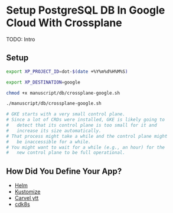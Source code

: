 # Setup PostgreSQL DB In Google Cloud With Crossplane

TODO: Intro

## Setup

```bash
export XP_PROJECT_ID=dot-$(date +%Y%m%d%H%M%S)

export XP_DESTINATION=google

chmod +x manuscript/db/crossplane-google.sh

./manuscript/db/crossplane-google.sh

# GKE starts with a very small control plane.
# Since a lot of CRDs were installed, GKE is likely going to
#   detect that its control plane is too small for it and
#   increase its size automatically.
# That process might take a while and the control plane might
#   be inaccessible for a while.
# You might want to wait for a while (e.g., an hour) for the
#   new control plane to be full operational.
```

## How Did You Define Your App?

* [Helm](crossplane-helm.md)
* [Kustomize](crossplane-kustomize.md)
* [Carvel ytt](crossplane-carvel.md)
* [cdk8s](crossplane-cdk8s.md)